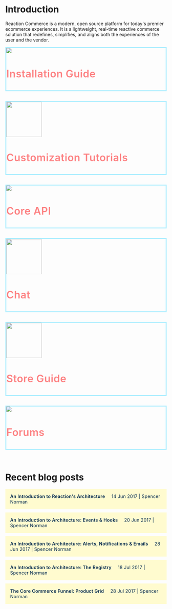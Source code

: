 # Introduction

Reaction Commerce is a modern, open source platform for today's premier ecommerce experiences. It is a lightweight, real-time reactive commerce solution that redefines, simplifies, and aligns both the experiences of the user and the vendor.

<style>
  .accent-color {
    color: rgb(253,130,131) !important;
    font-size: 32px !important;
    font-weight: 600 !important;
    letter-spacing: 0.6px !important;
  }
  .section-promo {
    border: 3px solid rgb(167,237,255);
    margin-bottom: 30px;
  }
  .section-promo a {
    text-decoration: none;
  }
  .secton-promo:hover {
    background: rgb(255,251,207);
    cursor: pointer;
  }
  .article {
    background: rgb(255,251,207);
    padding: 15px;
    margin-bottom: 10px;
    cursor: pointer;
  }
  .headline {
    font-weight: 600 !important;
    color: rgb(5,42,78) !important;
    margin-right: 20px;
    letter-spacing: 0.3px;
  }
  .dateline {
    letter-spacing: 0.3px;
  }
  .article:hover {
    background: #ffffff;
  }
  .article-link {
    text-decoration: none !important;
    color: rgb(5,42,78) !important;
  }

  .content-blocks {
    display: flex;
    flex-wrap: wrap;
  }

  .content-block {
    width: 100%;
    display: grid;
  }

  @media (min-width: 992px) {
    .content-block {
      margin: 0 10px;
      width: calc(33.33% - 20px);
    }
  }
</style>

<div class="content-blocks">
  <div class="content-block">
    <div class="section-promo">
      <a href="https://docs.reactioncommerce.com/reaction-docs/master/installation">
        <img class="center-block" src="https://cdn.rawgit.com/reactioncommerce/reaction-docs/master/assets/svg/reaction-commerce-developer-guide.svg">
        <h3 class="accent-color text-center">Installation Guide</h3>
      </a>
    </div>
  </div>
  <div class="content-block">
    <div class="section-promo">
      <a href="https://docs.reactioncommerce.com/reaction-docs/master/tutorial">
        <img class="center-block" src="https://cdn.rawgit.com/reactioncommerce/reaction-docs/master/assets/svg/reaction-commerce-store-guide.svg" height="110">
        <h3 class="accent-color text-center">Customization Tutorials</h3>
      </a>
    </div>
  </div>
  <div class="content-block">
    <div class="section-promo">
      <a href="http://api.docs.reactioncommerce.com/">
        <img class="center-block" src="https://cdn.rawgit.com/reactioncommerce/reaction-docs/master/assets/svg/reaction-commerce-core-api-guide.svg">
        <h3 class="accent-color text-center">Core API</h3>
      </a>
    </div>
  </div>
  <div class="content-block">
    <div class="section-promo">
      <a href="http://gitter.im/reactioncommerce/">
        <img class="center-block" src="https://cdn.rawgit.com/reactioncommerce/reaction-docs/master/assets/svg/reaction-commerce-chat.svg" height="110">
        <h3 class="accent-color text-center">Chat</h3>
      </a>
    </div>
  </div>
  <div class="content-block">
    <div class="section-promo">
      <a href="https://docs.reactioncommerce.com/reaction-docs/master/dashboard">
        <img class="center-block" src="https://cdn.rawgit.com/reactioncommerce/reaction-docs/master/assets/svg/reaction-commerce-store-guide.svg" height="110">
        <h3 class="accent-color text-center">Store Guide</h3>
      </a>
    </div>
  </div>
  <div class="content-block">
    <div class="section-promo">
      <a href="https://forums.reactioncommerce.com/">
        <img class="center-block" src="https://cdn.rawgit.com/reactioncommerce/reaction-docs/master/assets/svg/reaction-commerce-forums.svg">
        <h3 class="accent-color text-center">Forums</h3>
      </a>
    </div>
  </div>
</div>

# Recent blog posts

<div class="row article-list">
    <div class="col-xs-12">
        <a href="https://blog.reactioncommerce.com/introduction-to-reactions-architecture/" class="article-link">
          <div class="article">
            <span class="headline">An Introduction to Reaction's Architecture</span><span class="dateline">14 Jun 2017 | Spencer Norman</span>
          </div>
        </a>
        <a href="https://blog.reactioncommerce.com/reaction-architecture-events/" class="article-link">
          <div class="article">
            <span class="headline">An Introduction to Architecture: Events & Hooks</span><span class="dateline">20 Jun 2017 | Spencer Norman</span>
          </div>
        </a>
        <a href="https://blog.reactioncommerce.com/reaction-architecture-alerts-notifications-and-emails/" class="article-link">
          <div class="article">
            <span class="headline">An Introduction to Architecture: Alerts, Notifications & Emails</span><span class="dateline">28 Jun 2017 | Spencer Norman</span>
          </div>
        </a>
        <a href="https://blog.reactioncommerce.com/an-intro-to-architecture-the-registry/" class="article-link">
          <div class="article">
            <span class="headline">An Introduction to Architecture: The Registry</span><span class="dateline">18 Jul 2017 | Spencer Norman</span>
          </div>
        </a>
        <a href="https://blog.reactioncommerce.com/product-grid/" class="article-link">
          <div class="article">
            <span class="headline">The Core Commerce Funnel: Product Grid</span><span class="dateline">28 Jul 2017 | Spencer Norman</span>
          </div>
        </a>
    </div>
</div>
